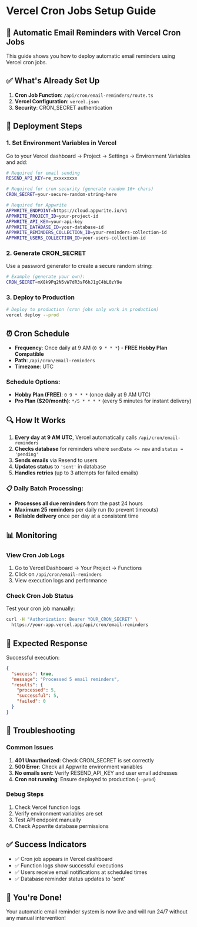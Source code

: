 # Vercel Cron Jobs Setup Guide

## 📧 Automatic Email Reminders with Vercel Cron Jobs

This guide shows you how to deploy automatic email reminders using Vercel cron jobs.

## ✅ What's Already Set Up

1. **Cron Job Function**: `/api/cron/email-reminders/route.ts`
2. **Vercel Configuration**: `vercel.json`
3. **Security**: CRON_SECRET authentication

## 🚀 Deployment Steps

### 1. Set Environment Variables in Vercel

Go to your Vercel dashboard → Project → Settings → Environment Variables and add:

```bash
# Required for email sending
RESEND_API_KEY=re_xxxxxxxxx

# Required for cron security (generate random 16+ chars)
CRON_SECRET=your-secure-random-string-here

# Required for Appwrite
APPWRITE_ENDPOINT=https://cloud.appwrite.io/v1
APPWRITE_PROJECT_ID=your-project-id
APPWRITE_API_KEY=your-api-key
APPWRITE_DATABASE_ID=your-database-id
APPWRITE_REMINDERS_COLLECTION_ID=your-reminders-collection-id
APPWRITE_USERS_COLLECTION_ID=your-users-collection-id
```

### 2. Generate CRON_SECRET

Use a password generator to create a secure random string:
```bash
# Example (generate your own):
CRON_SECRET=mX8k9Pq2N5vW7dR3sF6hJ1gC4bL0zY9e
```

### 3. Deploy to Production

```bash
# Deploy to production (cron jobs only work in production)
vercel deploy --prod
```

## ⏰ Cron Schedule

- **Frequency**: Once daily at 9 AM (`0 9 * * *`) - **FREE Hobby Plan Compatible**
- **Path**: `/api/cron/email-reminders`
- **Timezone**: UTC

### **Schedule Options:**
- **Hobby Plan (FREE)**: `0 9 * * *` (once daily at 9 AM UTC)
- **Pro Plan ($20/month)**: `*/5 * * * *` (every 5 minutes for instant delivery)

## 🔍 How It Works

1. **Every day at 9 AM UTC**, Vercel automatically calls `/api/cron/email-reminders`
2. **Checks database** for reminders where `sendDate <= now` and `status = 'pending'`
3. **Sends emails** via Resend to users
4. **Updates status** to `'sent'` in database
5. **Handles retries** (up to 3 attempts for failed emails)

### **📋 Daily Batch Processing:**
- **Processes all due reminders** from the past 24 hours
- **Maximum 25 reminders** per daily run (to prevent timeouts)
- **Reliable delivery** once per day at a consistent time

## 📊 Monitoring

### View Cron Job Logs
1. Go to Vercel Dashboard → Your Project → Functions
2. Click on `/api/cron/email-reminders`
3. View execution logs and performance

### Check Cron Job Status
Test your cron job manually:
```bash
curl -H "Authorization: Bearer YOUR_CRON_SECRET" \
  https://your-app.vercel.app/api/cron/email-reminders
```

## 🎯 Expected Response

Successful execution:
```json
{
  "success": true,
  "message": "Processed 5 email reminders",
  "results": {
    "processed": 5,
    "successful": 5,
    "failed": 0
  }
}
```

## 🚨 Troubleshooting

### Common Issues

1. **401 Unauthorized**: Check CRON_SECRET is set correctly
2. **500 Error**: Check all Appwrite environment variables
3. **No emails sent**: Verify RESEND_API_KEY and user email addresses
4. **Cron not running**: Ensure deployed to production (`--prod`)

### Debug Steps

1. Check Vercel function logs
2. Verify environment variables are set
3. Test API endpoint manually
4. Check Appwrite database permissions

## ✅ Success Indicators

- ✅ Cron job appears in Vercel dashboard
- ✅ Function logs show successful executions
- ✅ Users receive email notifications at scheduled times
- ✅ Database reminder status updates to 'sent'

## 🎉 You're Done!

Your automatic email reminder system is now live and will run 24/7 without any manual intervention! 